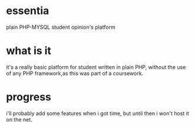# essentia
plain PHP-MYSQL student opinion's platform
# what is it
it's a really basic platform for student  written in plain PHP, without the use of any PHP framework,as this was part of a coursework.
# progress
i'll probably add some features when i got time, but until then i won't host it on the net.
